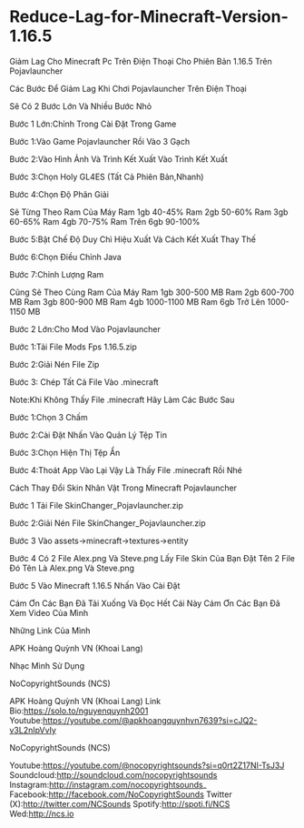 # Reduce-Lag-for-Minecraft-Version-1.16.5
Giảm Lag Cho Minecraft Pc Trên Điện Thoại Cho Phiên Bản 1.16.5 Trên Pojavlauncher

Các Bước Để Giảm Lag Khi Chơi Pojavlauncher Trên Điện Thoại

Sẽ Có 2 Bước Lớn
Và Nhiều Bước Nhỏ

Bước 1 Lớn:Chỉnh Trong Cài Đặt Trong Game

Bước 1:Vào Game Pojavlauncher Rồi Vào 3 Gạch

Bước 2:Vào Hình Ảnh Và Trình Kết Xuất Vào Trình Kết Xuất

Bước 3:Chọn Holy GL4ES (Tất Cả Phiên Bản,Nhanh)

Bước 4:Chọn Độ Phân Giải

Sẽ Từng Theo Ram Của Máy
Ram 1gb 40-45%
Ram 2gb 50-60%
Ram 3gb 60-65%
Ram 4gb 70-75%
Ram Trên 6gb 90-100%

Bước 5:Bật Chế Độ Duy Chì Hiệu Xuất Và Cách Kết Xuất Thay Thế

Bước 6:Chọn Điều Chỉnh Java

Bước 7:Chỉnh Lượng Ram

Cũng Sẽ Theo Cùng Ram Của Máy
Ram 1gb 300-500 MB
Ram 2gb 600-700 MB
Ram 3gb 800-900 MB
Ram 4gb 1000-1100 MB
Ram 6gb Trở Lên 1000-1150 MB

Bước 2 Lớn:Cho Mod Vào
Pojavlauncher

Bước 1:Tải File Mods Fps 1.16.5.zip

Bước 2:Giải Nén File Zip

Bước 3: Chép Tất Cả File Vào .minecraft

Note:Khi Không Thấy File .minecraft Hãy Làm Các Bước Sau 

Bước 1:Chọn 3 Chấm

Bước 2:Cài Đặt Nhấn Vào Quản Lý Tệp Tin

Bước 3:Chọn Hiện Thị Tệp Ẩn 

Bước 4:Thoát App Vào Lại Vậy Là Thấy File .minecraft Rồi Nhé

Cách Thay Đổi Skin Nhân Vật Trong Minecraft Pojavlauncher

Bước 1 Tải File SkinChanger_Pojavlauncher.zip

Bước 2:Giải Nén File SkinChanger_Pojavlauncher.zip

Bước 3 Vào assets->minecraft->textures->entity

Bước 4
Có 2 File Alex.png Và Steve.png Lấy File Skin Của Bạn Đặt Tên 2 File Đó Tên Là Alex.png Và Steve.png

Bước 5 Vào Minecraft 1.16.5 Nhấn Vào Cài Đặt

Cám Ơn Các Bạn Đã Tải Xuống Và Đọc Hết Cái Này Cám Ơn Các Bạn Đã Xem Video Của Mình

Những Link Của Mình

APK Hoàng Quỳnh VN (Khoai Lang) 

Nhạc Mình Sử Dụng

NoCopyrightSounds (NCS) 

APK Hoàng Quỳnh VN (Khoai Lang)
Link Bio:https://solo.to/nguyenquynh2001
Youtube:https://youtube.com/@apkhoangquynhvn7639?si=cJQ2-v3L2nIpVvIy

NoCopyrightSounds (NCS)

Youtube:https://youtube.com/@nocopyrightsounds?si=q0rt2Z17NI-TsJ3J
Soundcloud:http://soundcloud.com/nocopyrightsounds
Instagram:http://instagram.com/nocopyrightsounds_
Facebook:http://facebook.com/NoCopyrightSounds
Twitter (X):http://twitter.com/NCSounds
Spotify:http://spoti.fi/NCS
Wed:http://ncs.io

